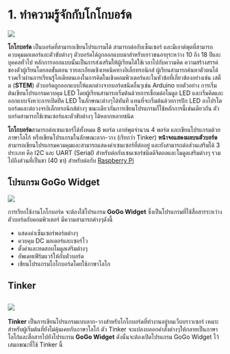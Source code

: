 # 1. ทำความรู้จักกับโกโกบอร์ด

![](https://lh5.googleusercontent.com/17tsV9kfvhpPcAZYZ_wOjowRKrjiFHYJkLYbz5q8XhHpOLyCaOSUJTkyBfY7Jux8MWOk1wCI1MklfAnxjKHtrtGyqcBm5m8SFYZRWERY7vHG1WxAGzPYy90QgFRjqszl3tPWWqSa)

**โกโกบอร์ด** เป็นบอร์ดที่สามารถเขียนโปรแกรมได้ สามารถต่อกับเซ็นเซอร์ และมีเอาต์พุตที่สามารถควบคุมมอเตอร์และตัวขับต่างๆ ตัวบอร์ดได้ถูกออกแบบมาสำหรับเยาวชนอายุระหว่าง 10 ถึง 18 ปีและบุคคลทั่วไป หลักการออกแบบนั้นเป็นการส่งเสริมให้ผู้เรียนได้ใช้เวลาไปกับความคิด ความสร้างสรรค์ของตัวผู้เรียนโดยลดขั้นตอน รายละเอียดเชิงเทคนิคทางอิเล็กทรอนิกส์ ผู้เรียนสามารถค้นหาตัวตนได้รวดเร็วผ่านการเรียนรู้ไอเดียตนเองในการคิดในเชิงคอมพิวเตอร์และในหัวข้อที่เกี่ยวข้องอย่างเช่น เสต็ม \(**STEM**\) ตัวบอร์ดถูกออกแบบให้แตกต่างจากบอร์ดชนิดอื่นๆเช่น Arduino ยกตัวอย่าง การเริ่มต้นเขียนโปรแกรมควบคุม LED โดยผู้เรียนสามารถเริ่มต้นด้วยการเชื่อมต่อโมดูล LED และเริ่มคิดและออกแบบจังหวะการเปิดปิด LED ในลักษณะต่างๆได้ทันที แทนที่จะเริ่มต้นด้วยการปัก LED ลงโปรโตบอร์ดและต่อวงจรอิเล็กทรอนิกส์ต่างๆ ขณะเดียวกันการเขียนโปรแกรมก็ใช้หลักการนี้เช่นเดียวกัน ตัวบอร์ดสามารถใช้เซนเซอร์และตัวขับต่างๆ ได้หลากหลายชนิด

**โกโกบอร์ด**สามารถต่อเซนเซอร์ได้ทั้งหมด 8 พอร์ต เอาท์พุตจำนวน 4 พอร์ต และเขียนโปรแกรมด้วยภาษาโลโก้ หรือเขียนโปรแกรมในลักษณะลาก-วาง \(เรียกว่า Tinker\) **หน้าจอแสดงผลบนตัวบอร์ด**สามารถเขียนโปรแกรมควมคุมและสามารถแสดงค่าเซนเซอร์ที่ต่ออยู่ และยังสามารถต่อส่วนเสริมได้ 3 ประเภท คือ I2C และ UART \(Serial\) สำหรับต่อกับเซนเซอร์ชนิดดิจิตอลและโมดูลเสริมต่างๆ รวมไปถึงส่วนที่เป็นขา \(40 ขา\) สำหรับต่อกับ [Raspberry Pi](https://www.raspberrypi.org/)

## โปรแกรม GoGo Widget

![](https://lh4.googleusercontent.com/Mxys-VQMLJqW6mBLcSebEakfLMHW002dg4DMhHJZ5xW_sSUbpOYpeFMp2caEWUuWPB6DkIQ-Npwx195sJOk_di0SAMXh6LhkTpureebBtgsZetDWBK6pKgxkWJuz-twfmKaIN6kJ)

การเรียกใช้งานโกโกบอร์ด จะต้องใช้โปรแกรม **GoGo Widget** ซึ่งเป็นโปรแกรมที่ใช้สื่อสารระหว่างตัวบอร์ดกับคอมพิวเตอร์ มีความสามารถต่างๆดังนี้

* แสดงค่าเซ็นเซอร์พอร์ตต่างๆ
* ควบคุม DC มอเตอร์และเซอร์โว
* ตั้งค่าและทดสอบโมดูลเสริมต่างๆ
* อัพเดทเฟิร์มแวร์ให้กับตัวบอร์ด
* เขียนโปรแกรมโกโกบอร์ดโดยใช้ภาษาโลโก

## Tinker

## ![](https://lh4.googleusercontent.com/yvlV67xNU8ij-9H5N4pclZCeRfDzY_XQp7WfH3eTBNxatXTWl0dZCDhfaq9YLa5TGGxptiPwG0fvgoZWyJGVToBAXTkvnr7v_RyRyjloVuFx53IfD9iqOwhfTHXBGsvy9-_6Zvb8)

**Tinker** เป็นการเขียนโปรแกรมแบบลาก-วางสำหรับโกโกบอร์ดที่ทำงานอยู่บนเว็บบราวเซอร์ เหมาะสำหรับผู้เริ่มต้นที่ยังไม่คุ้นเคยกับภาษาโลโก้ ตัว Tinker จะแปลงบลอกคําสั่งต่างๆให้กลายเป็นภาษาโลโก้และสื่อสารไปยังโปรแกรม **GoGo Widget** ดังนั้นจะต้องเปิดโปรแกรม GoGo Widget ไว้เสมอขณะที่ใช้ Tinker นี้

